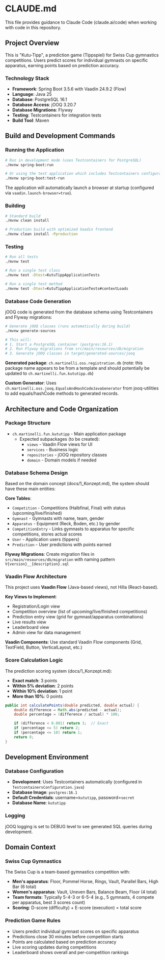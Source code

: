 # CLAUDE.md

This file provides guidance to Claude Code (claude.ai/code) when working with code in this repository.

## Project Overview

This is "Kutu-Tipp", a prediction game (Tippspiel) for Swiss Cup gymnastics competitions. Users predict scores for
individual gymnasts on specific apparatus, earning points based on prediction accuracy.

### Technology Stack

- **Framework**: Spring Boot 3.5.6 with Vaadin 24.9.2 (Flow)
- **Language**: Java 25
- **Database**: PostgreSQL 16.1
- **Database Access**: jOOQ 3.20.7
- **Database Migrations**: Flyway
- **Testing**: Testcontainers for integration tests
- **Build Tool**: Maven

## Build and Development Commands

### Running the Application

```bash
# Run in development mode (uses Testcontainers for PostgreSQL)
./mvnw spring-boot:run

# Or using the test application which includes Testcontainers configuration
./mvnw spring-boot:test-run
```

The application will automatically launch a browser at startup (configured via `vaadin.launch-browser=true`).

### Building

```bash
# Standard build
./mvnw clean install

# Production build with optimized Vaadin frontend
./mvnw clean install -Pproduction
```

### Testing

```bash
# Run all tests
./mvnw test

# Run a single test class
./mvnw test -Dtest=KutuTippApplicationTests

# Run a single test method
./mvnw test -Dtest=KutuTippApplicationTests#contextLoads
```

### Database Code Generation

jOOQ code is generated from the database schema using Testcontainers and Flyway migrations:

```bash
# Generate jOOQ classes (runs automatically during build)
./mvnw generate-sources

# This will:
# 1. Start a PostgreSQL container (postgres:16.1)
# 2. Run Flyway migrations from src/main/resources/db/migration
# 3. Generate jOOQ classes in target/generated-sources/jooq
```

**Generated package**: `ch.martinelli.oss.registration.db` (note: this package name appears to be from a template and
should potentially be updated to `ch.martinelli.fun.kututipp.db`)

**Custom Generator**: Uses `ch.martinelli.oss.jooq.EqualsAndHashCodeJavaGenerator` from jooq-utilities to add
equals/hashCode methods to generated records.

## Architecture and Code Organization

### Package Structure

- `ch.martinelli.fun.kututipp` - Main application package
    - Expected subpackages (to be created):
        - `views` - Vaadin Flow views for UI
        - `services` - Business logic
        - `repositories` - jOOQ repository classes
        - `domain` - Domain models if needed

### Database Schema Design

Based on the domain concept (docs/1_Konzept.md), the system should have these main entities:

**Core Tables**:

- `Competition` - Competitions (Halbfinal, Final) with status (upcoming/live/finished)
- `Gymnast` - Gymnasts with name, team, gender
- `Apparatus` - Equipment (Reck, Boden, etc.) by gender
- `CompetitionEntry` - Links gymnasts to apparatus for specific competitions, stores actual scores
- `User` - Application users (tippers)
- `Prediction` - User predictions with points earned

**Flyway Migrations**: Create migration files in `src/main/resources/db/migration` with naming pattern
`V{version}__{description}.sql`

### Vaadin Flow Architecture

This project uses **Vaadin Flow** (Java-based views), not Hilla (React-based).

**Key Views to Implement**:

- Registration/Login view
- Competition overview (list of upcoming/live/finished competitions)
- Prediction entry view (grid for gymnast/apparatus combinations)
- Live results view
- Leaderboard view
- Admin view for data management

**Vaadin Components**: Use standard Vaadin Flow components (Grid, TextField, Button, VerticalLayout, etc.)

### Score Calculation Logic

The prediction scoring system (docs/1_Konzept.md):

- **Exact match**: 3 points
- **Within 5% deviation**: 2 points
- **Within 10% deviation**: 1 point
- **More than 10%**: 0 points

```java
public int calculatePoints(double predicted, double actual) {
    double difference = Math.abs(predicted - actual);
    double percentage = (difference / actual) * 100;

    if (difference < 0.001) return 3;  // Exact
    if (percentage <= 5) return 2;
    if (percentage <= 10) return 1;
    return 0;
}
```

## Development Environment

### Database Configuration

- **Development**: Uses Testcontainers automatically (configured in `TestcontainersConfiguration.java`)
- **Database Image**: `postgres:16.1`
- **Default Credentials**: username=`kututipp`, password=`secret`
- **Database Name**: `kututipp`

### Logging

jOOQ logging is set to DEBUG level to see generated SQL queries during development.

## Domain Context

### Swiss Cup Gymnastics

The Swiss Cup is a team-based gymnastics competition with:

- **Men's apparatus**: Floor, Pommel Horse, Rings, Vault, Parallel Bars, High Bar (6 total)
- **Women's apparatus**: Vault, Uneven Bars, Balance Beam, Floor (4 total)
- **Team formats**: Typically 5-4-3 or 6-5-4 (e.g., 5 gymnasts, 4 compete per apparatus, best 3 scores count)
- **Scoring**: D-score (difficulty) + E-score (execution) = total score

### Prediction Game Rules

- Users predict individual gymnast scores on specific apparatus
- Predictions close 30 minutes before competition starts
- Points are calculated based on prediction accuracy
- Live scoring updates during competitions
- Leaderboard shows overall and per-competition rankings

